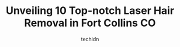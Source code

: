 ---
layout: ampstory
image: https://i0.wp.com/www.depkes.org/wp-content/uploads/2023/06/laser-hair-removal-0-in-fort-collins-co-1685847552.jpeg?resize=640,853
author: techidn
featured: false
description: Discover the impressive array of Laser Hair Removal options in Fort Collins CO, where you can find 10 of the largest Laser Hair Removal establishments in the area. From renowned classics to 
title: Unveiling 10 Top-notch Laser Hair Removal in Fort Collins CO
cover:
   title: Unveiling 10 Top-notch Laser Hair Removal in Fort Collins CO
   subtitle: Rickpate
   background: https://www.depkes.org/wp-content/uploads/2023/06/laser-hair-removal-0-in-fort-collins-co-1685847552.jpeg

pages: 
 - layout: thirds
   top: <h1>#1 Xanadu Med Spa</h1>
   bottom: "<p>I highly recommend Xanadu Med Spa and (especially) Melanie. Ive had nothing, but positive experiences and Melanie has an eye for helping bring symmetry to your face. Im</p>"
   background: https://www.depkes.org/wp-content/uploads/2023/06/laser-hair-removal-1-in-fort-collins-co-1685847552.jpeg
   backgroundblur: true
 - layout: thirds
   top: <h1>#2 Harmony Skin & Wellness Clinic</h1>
   bottom: "<p>Jennifer was amazing and my lips turned out beautiful. Barely any bruising and my lips look so full but natural, shes truly mastered her craft. Avery is also awesome! </p>"
   background: https://www.depkes.org/wp-content/uploads/2023/06/laser-hair-removal-2-in-fort-collins-co-1685847553.jpeg
   cta:
      link: https://www.depkes.org/blog/unveiling-10-top-notch-laser-hair-removal-in-fort-collins-co/
      text: Unveiling 10 Top-notch Laser Hair Removal in Fort Collins CO
 - layout: thirds
   top: <h1>#3 European Wax Center</h1>
   bottom: "<p>3300 S College Ave, Fort Collins, CO 80525, United States</p>"
   background: https://www.depkes.org/wp-content/uploads/2023/06/laser-hair-removal-3-in-fort-collins-co-1685847553.jpeg
   cta:
      link: https://www.depkes.org/blog/unveiling-10-top-notch-laser-hair-removal-in-fort-collins-co/
      text: Unveiling 10 Top-notch Laser Hair Removal in Fort Collins CO
 - layout: thirds
   top: <h1>#4 LaserAll</h1>
   bottom: "<p>2111 S College Ave unit a, Fort Collins, CO 80525, United States</p>"
   background: https://images.unsplash.com/photo-1524169358666-79f22534bc6e?ixlib=rb-4.0.3&ixid=MnwxMjA3fDB8MHxwaG90by1wYWdlfHx8fGVufDB8fHx8&auto=format&fit=crop&w=640&h=853&q=80
   cta:
      link: https://www.depkes.org/blog/unveiling-10-top-notch-laser-hair-removal-in-fort-collins-co/
      text: Unveiling 10 Top-notch Laser Hair Removal in Fort Collins CO
 - layout: thirds
   top: <h1>#5 Masque by Mask Balanced Skincare</h1>
   bottom: "<p>2105 S College Ave Unit C, Fort Collins, CO 80525, United States</p>"
   background: https://images.unsplash.com/photo-1527066579998-dbbae57f45ce?ixlib=rb-4.0.3&ixid=MnwxMjA3fDB8MHxwaG90by1wYWdlfHx8fGVufDB8fHx8&auto=format&fit=crop&w=640&h=853&q=80
   cta:
      link: https://www.depkes.org/blog/unveiling-10-top-notch-laser-hair-removal-in-fort-collins-co/
      text: Unveiling 10 Top-notch Laser Hair Removal in Fort Collins CO
 - layout: thirds
   top: <h1>#6 Lash And Company - Fort Collins</h1>
   bottom: "<p>2948 Council Tree Ave, Fort Collins, CO 80525, United States</p>"
   background: https://images.unsplash.com/photo-1595364397663-fca4f075d796?ixlib=rb-4.0.3&ixid=MnwxMjA3fDB8MHxwaG90by1wYWdlfHx8fGVufDB8fHx8&auto=format&fit=crop&w=640&h=853&q=80
   cta:
      link: https://www.depkes.org/blog/unveiling-10-top-notch-laser-hair-removal-in-fort-collins-co/
      text: Unveiling 10 Top-notch Laser Hair Removal in Fort Collins CO
 - layout: thirds
   top: <h1>#7 Divine Dermatology and Surgical Institute</h1>
   bottom: "<p>1260 Doctors Ln # A, Fort Collins, CO 80524, United States</p>"
   background: https://images.unsplash.com/photo-1546497974-b213c9efb599?ixlib=rb-4.0.3&ixid=MnwxMjA3fDB8MHxwaG90by1wYWdlfHx8fGVufDB8fHx8&auto=format&fit=crop&w=640&h=853&q=80
   cta:
      link: https://www.depkes.org/blog/unveiling-10-top-notch-laser-hair-removal-in-fort-collins-co/
      text: Unveiling 10 Top-notch Laser Hair Removal in Fort Collins CO
 - layout: thirds
   middle: Continue reading...
   background: https://images.unsplash.com/photo-1618005182384-a83a8bd57fbe?ixlib=rb-4.0.3&ixid=MnwxMjA3fDB8MHxwaG90by1wYWdlfHx8fGVufDB8fHx8&auto=format&fit=crop&w=640&h=853&q=80
   cta:
      link: https://www.depkes.org/blog/unveiling-10-top-notch-laser-hair-removal-in-fort-collins-co/
      text: Unveiling 10 Top-notch Laser Hair Removal in Fort Collins CO
      
---